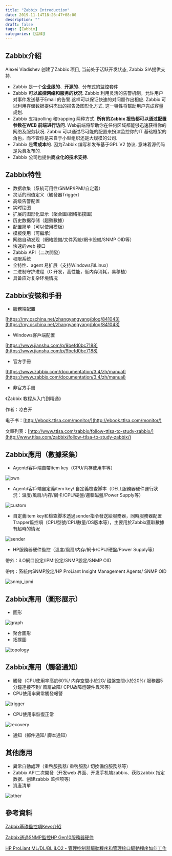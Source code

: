 ```yaml
---
title: "Zabbix Introduction"
date: 2019-11-14T18:26:47+08:00
description: ""
draft: false
tags: [Zabbix]
categories: [运维]
---
```


## Zabbix介紹

Alexei Vladishev 创建了Zabbix 项目, 当前处于活跃开发状态, Zabbix SIA提供支持.

- Zabbix 是一个**企业级的**、**开源的**、分布式的监控套件
- Zabbix **可以监控网络和服务的状况**. Zabbix 利用灵活的告警机制，允许用户对事件发送基于Email 的告警.这样可以保证快速的对问题作出相应. Zabbix 可以利用存储数据提供杰出的报告及图形化方式. 这一特性将幫助用户完成容量规划.
- Zabbix 支持polling 和trapping 两种方式. **所有的Zabbix 报告都可以通过配置参数在WEB 前端进行访问**. Web前端将帮助你在任何区域都能够迅速获得你的网络及服务状况. Zabbix 可以通过尽可能的配置来扮演监控你的IT 基础框架的角色，而不管你是来自于小型组织还是大规模的公司.
- Zabbix 是**零成本**的. 因为Zabbix 编写和发布基于GPL V2 协议. 意味着源代码是免费发布的.
- Zabbix 公司也提供**商业化的技术支持**.

## Zabbix特性

- 数据收集（系統可用性/SNMP/IPMI/自定義）
- 灵活的阀值定义（觸發器Trigger）
- 高级告警配置
- 实时绘图
- 扩展的图形化显示（聚合圖/網絡拓撲圖）
- 历史数据存储（趨勢數據）
- 配置简单（可以使用模板）
- 模板使用（可繼承）
- 网络自动发现（網絡設備/文件系統/網卡設備/SNMP OID等）
- 快速的web 接口
- Zabbix API（二次開發）
- 权限系统
- 全特性、agent 易扩展（支持Windows和Linux）
- 二进制守护进程（C 开发，高性能，低内存消耗，易移植）
- 具备应对复杂环境情况

## Zabbix安裝和手冊

- 服務端配置

[https://my.oschina.net/zhangyangyang/blog/841043](https://my.oschina.net/zhangyangyang/blog/841043)

- Windows客戶端配置

[https://www.jianshu.com/p/9befd0bc7188](https://www.jianshu.com/p/9befd0bc7188)

- 官方手冊

[https://www.zabbix.com/documentation/3.4/zh/manual](https://www.zabbix.com/documentation/3.4/zh/manual)

- 非官方手冊

《Zabbix 教程从入门到精通》

作者：凉白开

电子书：[http://ebook.ttlsa.com/monitor/](http://ebook.ttlsa.com/monitor/)

文章列表：[http://www.ttlsa.com/zabbix/follow-ttlsa-to-study-zabbix/](http://www.ttlsa.com/zabbix/follow-ttlsa-to-study-zabbix/)

## Zabbix應用（數據采集）

- Agentd客戶端自帶item key（CPU/内存使用率等）

![own](https://raw.githubusercontent.com/Charles-Miao/blog/master/static/Zabbix-Introduction/1.png)

- Agentd客戶端自定義item key/ 自定義檢查脚本（DELL服務器硬件運行狀況：溫度/風扇/内存/網卡/CPU/硬盤/邏輯磁盤/Power Supply等）

![custom](https://raw.githubusercontent.com/Charles-Miao/blog/master/static/Zabbix-Introduction/2.png)

- 自定義item key和檢查脚本透過sender指令發送給服務器，同時服務器配置Trapper監控項（CPU型號/CPU數量/OS版本等），主要用於Zabbix獲取數據有超時的情況

![sender](https://raw.githubusercontent.com/Charles-Miao/blog/master/static/Zabbix-Introduction/3.png)

- HP服務器硬件監控（溫度/風扇/内存/網卡/CPU/硬盤/Power Supply等）

帶外：iLO網口設定/IPMI設定/SNMP設定/SNMP OID

帶内：系統内SNMP設定/HP ProLiant Insight Management Agents/ SNMP OID

![snmp_ipmi](https://raw.githubusercontent.com/Charles-Miao/blog/master/static/Zabbix-Introduction/4.png)

## Zabbix應用（圖形展示）

- 圖形

![graph](https://raw.githubusercontent.com/Charles-Miao/blog/master/static/Zabbix-Introduction/5.png)

- 聚合圖形
- 拓撲圖

![topology](https://raw.githubusercontent.com/Charles-Miao/blog/master/static/Zabbix-Introduction/6.png)

## Zabbix應用（觸發通知）

- 觸發（CPU使用率高於60%/ 内存空間小於2G/ 磁盤空間小於20%/ 服務器5分鐘連接不到/ 風扇故障/ CPU故障燈硬件異常等）
- CPU使用率異常觸發報警

![trigger](https://raw.githubusercontent.com/Charles-Miao/blog/master/static/Zabbix-Introduction/7.png)

- CPU使用率恢復正常

![recovery](https://raw.githubusercontent.com/Charles-Miao/blog/master/static/Zabbix-Introduction/8.png)

- 通知（郵件通知/ 脚本通知）

## 其他應用

- 異常自動處理（重啓服務器/ 重啓服務/ 切換備份服務器等）
- Zabbix API二次開發（开发web 界面、开发手机端zabbix、获取zabbix 指定数据、创建zabbix 监控项等）
- 資產清單

![other](https://raw.githubusercontent.com/Charles-Miao/blog/master/static/Zabbix-Introduction/9.png)

## 參考資料

[Zabbix基礎監控項Keys介紹](https://fashengba.com/post/zabbix-item-keys.html)

[Zabbix通過SNMP監控HP Gen10服務器硬件](http://www.zmzblog.com/monitor/zabbix-how-to-monitoring-hp-gen10-server-hardware.html)

[HP ProLiant ML/DL/BL iLO2 - 管理控制器驅動程序和管理接](https://support.hpe.com/hpsc/doc/public/display?docld=c01851759)[口](https://support.hpe.com/hpsc/doc/public/display?docId=c01851759)[驅動](https://support.hpe.com/hpsc/doc/public/display?docld=c01851759)[程序如何工作](https://support.hpe.com/hpsc/doc/public/display?docId=c01851759)





